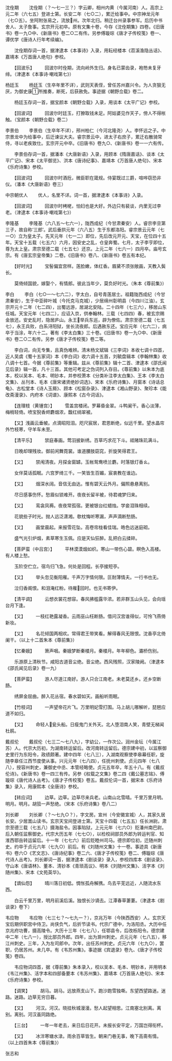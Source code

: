 <!-- { "loadSidebar": true } -->

沈佺期
　　沈佺期（？～七一三？）字云卿，相州内黄（今属河南）人。高宗上元二年（六七五）登进士第。长安二年（七○二），累迁给事中。中宗神龙元年（七○五）。坐阿附张易之，流放州。次年北归。稍迁台州录事参军。后历中书舍人、太子詹事。玄宗开元初卒。原有文集十卷，今存《沈佺期集》四卷。《旧唐书》卷一九○中、《新唐书》卷二○二有传。另参傅璇琮《唐才子传校笺》卷一、谭优学《唐诗人行年考续编》。

　　沈佺期存词一首，据津逮本《本事诗》入录，用耘经楼本《苕溪渔隐丛话》、嘉靖本《万首唐人绝句》参校。

　　【回波乐】
　　回波尔时佺期，流向岭外生归。身名已蒙齿录，袍笏未复牙绯。（津逮本《本事诗·嘲戏第七》）

杨廷玉
　　杨廷玉（生卒年里不详），武则天表侄，曾任苏州嘉兴令。为人贪狠无厌，为御史康所推奏，断死，后获赦免。事迹据《朝野佥载》卷二。

　　杨廷玉存词一首，据宝颜本《朝野佥载》入录，用谈本《太平广记》参校。

　　【回波词】
　　回波尔时廷玉，打獠取钱未足。阿姑婆见作天子，傍人不得枨触。（宝颜本《朝野佥载》卷二）

李景伯
　　李景伯（生卒年不详），邢州柏仁（今河北隆尧）人。李怀远之子。中宗景龙中为给事中，后迁谏议大夫。睿宗景云中，进太子右庶子，累迁右散骑常侍，寻以老疾致仕。玄宗开元中卒。《旧唐书》卷九○、《新唐书》卷一一六有传。

　　李景伯存词一首，据潘本《大唐新语》入录，用顾本《隋唐嘉话》、谈本《太平广记》、宋本《太平御览》、洪本《唐诗纪事》、嘉靖本《万首唐人绝句》、宋本《乐府诗集》参校。

　　【回波词】
　　回波尔时酒卮，微臣职在箴规。侍宴既过三爵，喧哗窃恐非仪。（潘本《大唐新语》卷三）

中宗朝优人
　　优人，名里不详。词一首，据津逮本《本事诗》入录。

　　【回波词】
　　回波尔时栲栳，怕妇也是大好。外边只有裴谈，内里无过李老。（津逮本《本事诗·嘲戏第七》）

李隆基
　　李隆基（六八五～七六一），陇西成纪（今甘肃秦安）人。睿宗李旦第三子，故自称‘三郎’。武后垂拱元年（六八五）生于东都洛阳。睿宗景云元年（七一○）立为皇太子。先天元年（七一二）即位，先后改元开元、天宝，在位四十五年。天宝十五载（七五六）六月，因安史之乱，仓皇奔蜀。七月，太子李亨即位，尊为太上皇。肃宗至德二载（七五七）还京。上元二年（七六一）四月卒。庙号玄宗。有《唐玄宗皇帝集》二卷。《旧唐书》卷八、《新唐书》卷五有本纪。

　　【好时光】
　　宝髻偏宜宫样。莲脸嫩，体红香。眉黛不须张敞画，天教入鬓长。

　　莫倚倾国貌，嫁娶个，有情郎。彼此当年少，莫负好时光。（朱本《尊前集》）

李白
　　李白（七○一～七六二），字太白，自号青莲居士。祖籍陇西成纪（今甘肃秦安），生于中亚碎叶城（今托克马克城），少居绵州彰明县（今四川江油）。玄宗开元十二年（七二四），出蜀远游，居湖北安陆。二十四年（七三六），移居山东任城。天宝元年（七四二），应诏入京，供奉翰林。三载（七四四）春，被玄宗赐金放还。安史乱时，隐居庐山。永王举兵东巡，辟为僚佐。肃宗至德二载（七五七），永王兵败，白系浔阳狱，坐长流夜郎。后遇赦东还。宝应元年（七六二），病卒于当涂，年六十二。著有《李太白集》三十卷。《旧唐书》卷一九○中、《新唐书》卷二○二有传。另参《唐才子传校笺》卷二等。

　　李白词，向无专集，且真伪难辨。清末杨文斌辑《三李词》本收七调十四首，近人吴虞《蜀十五家词》本《李白词》收六调十五首，刘毓盘辑本《李翰林集》收八调十七首。今据《尊前集》等重辑。兹从《尊前集》辑十二首、津逮本《邵氏闻见后录》辑一首，凡十三首。其他可考定之伪词列入存目。《尊前集》以朱本为底本，校以吴本、毛本、明钞本，并参校萧本《分类补注李太白集》、王本《李太白文集》、丛刊本、毛本《唐宋诸贤绝妙词选》、宋本《乐府诗集》、月窗本《诗话总龟》、古松堂本《诗人玉屑》、顾本《松窗杂录》、津逮本《湘山野录》、聚珍本《能改斋漫录》、内府本《词谱》、康熙本《古今词话》。

　　【连理枝（黄锺宫）】
　　雪盖宫楼闭。罗幕昏金翠。斗鸭阑干。香心淡薄，梅梢轻倚。喷宝猊香烬麝烟浓，馥红绡翠被。

　　【又】浅画云垂帔。点滴昭阳泪。咫尺宸居，君恩断绝，似远千里。望水晶帘外竹枝寒，守羊车未至。

　　【清平乐】
　　禁庭春画。莺羽披新绣。百草巧求花下斗。祗赌珠玑满斗。

　　日晚却理残妆。御前闲舞霓裳。谁道腰肢窈窕，折旋笑得君王。

　　【又】
　　禁闱清夜。月探金窗罅。玉帐鸳鸯喷兰麝。时落银灯香ㄠ。

　　女伴莫话孤眠。六宫罗绮三千。一笑皆生百媚，宸衷教在谁边。

　　【又】
　　烟深水阔。音信无由达。惟有碧天云外月。偏照悬悬离别。

　　尽日感事伤怀。愁眉似锁难开。夜夜长留半被，待君魂梦归来。

　　【又】
　　鸾衾凤褥。夜夜常孤宿。更被银台红蜡烛。学妾泪珠相续。

　　花貌些子时光。抛人远泛潇湘。欹枕悔听寒漏，声声滴断愁肠。

　　【又】
　　画堂晨起。来报雪花坠。高卷帘栊看佳瑞。皓色远迷庭砌。

　　盛气光引炉烟，素草寒生玉佩。应是天仙狂醉。乱把白云揉碎。

　　【菩萨蛮（中吕宫）】
　　平林漠漠烟如织。寒山一带伤心碧。瞑色入高楼。有人楼上愁。

　　玉阶空伫立。宿鸟归飞急。何处是回程。长亭接短亭。

　　【又】
　　举头忽见衡阳雁。千声万字情何限。叵耐薄情夫。一行书也无。

　　泣归香阁恨。和泪淹红粉。待雁回时。也无书寄伊。

　　【清平调】
　　云想衣裳花想容。春风拂槛露华浓。若非群玉山头见，会向瑶台月下逢。

　　【又】
　　一枝红艳露凝香。云雨巫山枉断肠。借问汉宫谁得似，可怜飞燕倚新妆。

　　【又】
　　名花倾国两相欢。常得君王带笑看。解得春风无限恨。沈香亭北倚阑干。（以上十二首朱本《尊前集》）

　　【忆秦娥】
　　箫声咽。秦娥梦断秦楼月。秦楼月。年年柳色。灞桥伤别。

　　乐游原上清秋节。咸阳古道音尘绝。音尘绝。西风残照，汉家陵阙。（津逮本《邵氏闻见后录》卷一九）

　　【菩萨蛮】
　　游人尽道江南好。游人只合江南老。未老莫还乡。还乡空断肠。

　　绣屏金屈曲。醉入花丛宿。春水碧如天。画船听雨眠。

　　【竹枝词】
　　一声望帝花片飞。万里明妃雪打围。马上胡儿哪解听，琵琶应道不如归。

　　【又】
　　命轻人瓮头船。日瘦鬼门关外天。北人堕泪南人笑，青壁无梯闻杜鹃。

戴叔伦
　　戴叔伦（七三二～七八九），字幼公，一作次公。润州金坛（今属江苏）人。代宗大历初，为湖南转运留后。改河南转运留后。德宗建中初，以监察御史里行为东阳令，政绩颇著。建中四年（七八三），入湖南观察使李皋幕任职，旋随李皋任江西节度使从事。兴元元年（七八四），任抚州刺使。贞元四年（七八八），授容州刺史，兼御史中丞、本管经略使。贞元五年卒，年五十八。有《戴叔伦诗》。《新唐书》卷一四三有传。另参《权载之文集》卷二四《戴公墓志铭》、傅璇琮《唐代诗人丛考》。《唐才子传校笺》卷五。戴叔伦词一首，据宋本《乐府诗集》录入，用康熙本《全唐诗》参校。

　　【转应词】
　　边草。边草。边草尽来兵老。山南山北雪晴。千里万里月明。明月。明月。胡笳一声愁绝。（宋本《乐府诗集》卷八二）

刘长卿
　　刘长卿（？～七九○？），字文房。宣州（今安徽宣城）人，其家久居长安。少居嵩山读书。玄宗天宝间登进士第。天宝十四载（七五五）任长洲尉。肃宗至德三载（七五八）摄海盐令。因事陷狱，上元元年（七六○）贬潘州南巴尉。后入朝任监察御史。代宗大历五年（七七○），以检校祠部员外郎为转运判官、知淮西鄂岳转运留后。十一年（七七六）前后贬睦州司马。德宗即位初，迁随州刺史。约卒于贞元六年（七九○）前后。有《刘随州文集》十一卷。事迹具《新唐书》卷六○《艺文志》、《唐诗纪事》卷二六、《唐才子传校笺》卷二、傅璇琮《唐代诗人丛考》。刘长卿词一首，据津逮本《剧谈录》录入，参校四库本《剧谈录》、守山本《唐语林》、董本、清钞本《青琐高议》、明本《刘随州文集》、活字本《刘随州集》、宋本《文苑英华》。

　　【谪仙怨】
　　晴川落日初低。惆怅孤舟解携。鸟去平芜远近，人随流水东西。

　　白云千里万里，明月前溪后溪。独恨长沙谪去。江潭春草萋萋。（津逮本《剧谈录》卷下）

韦应物
　　韦应物（七三七？～七九一？），京兆万年（今陕西西安）人。玄宗天宝后期供职宫中侍卫。尚侠负气，后折节读书。代宗广德中，为洛阳丞。大历中任京兆府功曹，摄高陵令。大历十三年（七七八），任鄂县令，后改栎阳令。德宗建中二年（七八一），授比部员外郎。四年，出为滁州刺史。贞元元年（七八五），移江州刺史。三年，入为左司郎中。次年，出任苏州刺史。贞元六年（七九○），罢职，仍居苏州。未几卒。有《韦苏州集》。事迹据《宾退录》卷九、《唐才子传校笺》卷四。

　　韦应物词四首，据《尊前集》朱本录入，校以吴本、毛本、明钞本，并用明本《韦江州集》、活字本和四部备要本《韦苏州集》、嘉靖本《万首唐人绝句》、宋本《乐府诗集》参校。

　　【调笑】
　　胡马。胡马。远放燕支山下。跑沙跑雪独嘶。东望西望路迷。迷路。迷路。边草无穷日暮。

　　【又】
　　河汉。河汉。晓挂秋城漫漫。愁人起望相思。江南塞北别离。离别。离别。河汉虽同路绝。

　　【三台】
　　一年一年老去，来日后日花开。未报长安平定，万国岂得衔杯。

　　【又】
　　冰泮寒塘水渌。雨余百草皆生。朝来门巷无事，晚下高斋有情。（以上四首朱本《尊前集》）

张志和

